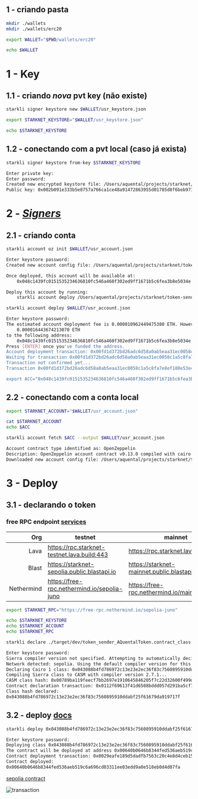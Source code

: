 ## 1 - criando pasta

```sh
mkdir ./wallets
mkdir ./wallets/erc20

export WALLET="$PWD/wallets/erc20"

echo $WALLET
```

# 1 - Key

## 1.1 - criando _nova_ pvt key (não existe)

```sh
starkli signer keystore new $WALLET/usr_keystore.json

export STARKNET_KEYSTORE="$WALLET/usr_keystore.json"

echo $STARKNET_KEYSTORE
```

## 1.2 - conectando com a pvt local (caso já exista)

```sh
starkli signer keystore from-key $STARKNET_KEYSTORE

Enter private key:
Enter password:
Created new encrypted keystore file: /Users/aquental/projects/starknet/token-sender-erc20-basecamp2/wallets/erc20/usr_keystore.json
Public key: 0x002b091e333b5e8757a766ca1ce48a91472863955d01785d8f6beb971b424ef9
```

# 2 - [_Signers_](https://book.starkli.rs/signers)

## 2.1 - criando conta

```sh
starkli account oz init $WALLET/usr_account.json

Enter keystore password:
Created new account config file: /Users/aquental/projects/starknet/token-sender-erc20-basecamp2/wallets/erc20/usr_account.json

Once deployed, this account will be available at:
    0x048c1439fc0151535234636810fc546a460f302ed9ff1671b5c6fea3b8e5034e

Deploy this account by running:
    starkli account deploy /Users/aquental/projects/starknet/token-sender-erc20-basecamp2/wallets/erc20/usr_account.json

starkli account deploy $WALLET/usr_account.json

Enter keystore password:
The estimated account deployment fee is 0.000010962449475380 ETH. However, to avoid failure, fund at least:
    0.000016443674213070 ETH
to the following address:
    0x048c1439fc0151535234636810fc546a460f302ed9ff1671b5c6fea3b8e5034e
Press [ENTER] once you've funded the address.
Account deployment transaction: 0x00fd1d372bd26adc6d58a0ab5eaa31ec0058c1a5c8fa7e8ef180e53e4acf460d
Waiting for transaction 0x00fd1d372bd26adc6d58a0ab5eaa31ec0058c1a5c8fa7e8ef180e53e4acf460d to confirm. If this process is interrupted, you will need to run `starkli account fetch` to update the account file.
Transaction not confirmed yet...
Transaction 0x00fd1d372bd26adc6d58a0ab5eaa31ec0058c1a5c8fa7e8ef180e53e4acf460d confirmed

export ACC="0x048c1439fc0151535234636810fc546a460f302ed9ff1671b5c6fea3b8e5034e"
```

## 2.2 - conectando com a conta local

```sh
export STARKNET_ACCOUNT="$WALLET/usr_account.json"

cat $STARKNET_ACCOUNT
echo $ACC

starkli account fetch $ACC --output $WALLET/usr_account.json

Account contract type identified as: OpenZeppelin
Description: OpenZeppelin account contract v0.13.0 compiled with cairo v2.6.3
Downloaded new account config file: /Users/aquental/projects/starknet/token-sender-erc20-basecamp2/wallets/erc20/usr_account.json
```

# 3 - Deploy

## 3.1 - declarando o token

### free RPC endpoint [services](https://www.starknet.io/fullnodes-rpc-services/)

|        Org | testnet                                     | mainnet                                     |
| ---------: | ------------------------------------------- | ------------------------------------------- |
|       Lava | https://rpc.starknet-testnet.lava.build:443 | https://rpc.starknet.lava.build:443         |
|      Blast | https://starknet-sepolia.public.blastapi.io | https://starknet-mainnet.public.blastapi.io |
| Nethermind | https://free-rpc.nethermind.io/sepolia-juno | https://free-rpc.nethermind.io/mainnet-juno |

```sh
export STARKNET_RPC="https://free-rpc.nethermind.io/sepolia-juno"

echo $STARKNET_KEYSTORE
echo $STARKNET_ACCOUNT
echo $STARKNET_RPC

starkli declare ./target/dev/token_sender_AQuentalToken.contract_class.json --account $WALLET/usr_account.json

Enter keystore password:
Sierra compiler version not specified. Attempting to automatically decide version to use...
Network detected: sepolia. Using the default compiler version for this network: 2.7.1. Use the --compiler-version flag to choose a different version.
Declaring Cairo 1 class: 0x043088b4fd786972c13e23e2ec36f83c7560895910ddabf25f61679da919717f
Compiling Sierra class to CASM with compiler version 2.7.1...
CASM class hash: 0x00789ba119feecf7bb2697e1910645846205f7c22d32600f499dddc3ad145b5c
Contract declaration transaction: 0x0112f69613f41d6508bddd057d291ba5cf76d415df0738521abc6e90c82ca6ae
Class hash declared:
0x043088b4fd786972c13e23e2ec36f83c7560895910ddabf25f61679da919717f
```

## 3.2 - deploy [docs]()

```sh
starkli deploy 0x043088b4fd786972c13e23e2ec36f83c7560895910ddabf25f61679da919717f u256:1000000000 $ACC

Enter keystore password:
Deploying class 0x043088b4fd786972c13e23e2ec36f83c7560895910ddabf25f61679da919717f with salt 0x00996bf2f84cdcd183830abbef772d330fd4c1b4ef231e543d12bdf3efc9fce8...
The contract will be deployed at address 0x00640b0646b8344fed536aeb519c6a696cd03311ee03edd9a0e518eb0d4d07fa
Contract deployment transaction: 0x0029eafe189d5dadfb7563c20c4e8d4ceb1567e8101c8fcee49997e2ea65d484
Contract deployed:
0x00640b0646b8344fed536aeb519c6a696cd03311ee03edd9a0e518eb0d4d07fa
```

[sepolia contract](https://sepolia.voyager.online/contract/0x00640b0646b8344fed536aeb519c6a696cd03311ee03edd9a0e518eb0d4d07fa)

![transaction](./assets/contract-sepolia.jpg)
